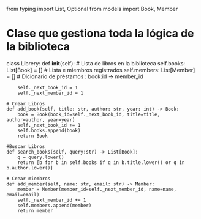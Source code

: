 from typing import List, Optional
from models import Book, Member


# Clase que gestiona toda la lógica de la biblioteca
class Librery:
    def __init__(self):
        # Lista de libros en la biblioteca
        self.books: List[Book] = []
        # Lista e miembros registrados
        self.members: List[Member] = []
        # Dicionario de préstamos : book:id -> member_id
        
        self._next_book_id = 1
        self._next_member_id = 1
        
    # Crear Libros
    def add_book(self, title: str, author: str, year: int) -> Book:
        book = Book(book_id=self._next_book_id, title=title, author=author, year=year)
        self._next_book_id += 1
        self.books.append(book)
        return Book
    
    #Buscar Libros
    def search_books(self, query:str) -> List[Book]:
        q = query.lower()
        return [b for b in self.books if q in b.title.lower() or q in b.author.lower()]
    
    # Crear miembros
    def add_member(self, name: str, email: str) -> Member:
        member = Member(member_id=self._next_member_id, name=name, email=email)
        self._next_member_id += 1
        self.members.append(member)
        return member
